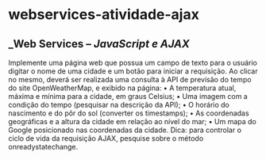 # webservices-atividade-ajax
## _Web Services – 	_JavaScript e AJAX_

Implemente uma página web que possua um campo de texto para o usuário digitar o nome de uma
cidade e um botão para iniciar a requisição. Ao clicar no mesmo, deverá ser realizada uma consulta à API de
previsão do tempo do site OpenWeatherMap, e exibido na página:
• A temperatura atual, máxima e mínima para a cidade, em graus Celsius;
• Uma imagem com a condição do tempo (pesquisar na descrição da API);
• O horário do nascimento e do pôr do sol (converter os timestamps);
• As coordenadas geográficas e a altura da cidade em relação ao nível do mar;
• Um mapa do Google posicionado nas coordenadas da cidade.
Dica: para controlar o ciclo de vida da requisição AJAX, pesquise sobre o método onreadystatechange.
